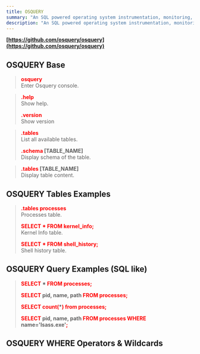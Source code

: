 ```yaml
---
title: OSQUERY
summary: "An SQL powered operating system instrumentation, monitoring, and analytics."
description: "An SQL powered operating system instrumentation, monitoring, and analytics."
---
```


**[https://github.com/osquery/osquery](https://github.com/osquery/osquery)**

## OSQUERY Base


 > 
 > **<font color=red>osquery</font>**</br>
 > Enter Osquery console.

 > 
 > **<font color=red>.help</font>**</br>
 > Show help.
 > 
 > **<font color=red>.version</font>**</br>
 > Show version

 > 
 > **<font color=red>.tables</font>**</br>
 > List all available tables.
 > 
 > **<font color=red>.schema</font> \[TABLE_NAME\]**</br>
 > Display schema of the table.

 > 
 > **<font color=red>.tables</font> \[TABLE_NAME\]**</br>
 > Display table content.

## OSQUERY Tables Examples


 > 
 > **<font color=red>.tables processes</font>**</br>
 > Processes table.
 > 
 > **<font color=red>SELECT * FROM kernel_info;</font>**</br>
 > Kernel Info table.
 > 
 > **<font color=red>SELECT * FROM shell_history;</font>**</br>
 > Shell history table.

## OSQUERY Query Examples (SQL like)


 > 
 > **<font color=red>SELECT</font> * <font color=red>FROM processes;</font>**</br>
 > 
 > **<font color=red>SELECT</font> pid, name, path <font color=red>FROM processes;</font>**</br>
 > 
 > **<font color=red>SELECT count(</font>\*<font color=red>) from processes;</font>**</br>
 > 
 > **<font color=red>SELECT</font> pid, name, path <font color=red>FROM processes WHERE</font> name='lsass.exe'<font color=red>;</font>**</br>

## OSQUERY WHERE Operators & Wildcards
